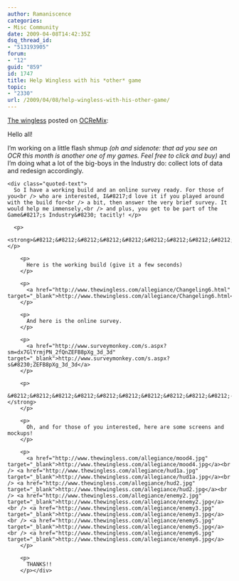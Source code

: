 ```yaml
---
author: Ramaniscence
categories:
- Misc Community
date: 2009-04-08T14:42:35Z
dsq_thread_id:
- "513193905"
forum:
- "12"
guid: "859"
id: 1747
title: Help Wingless with his *other* game
topic:
- "2330"
url: /2009/04/08/help-wingless-with-his-other-game/
---
```


<a target="_blank" href="http://www.ocremix.org/artist/4420/the-wingless">The wingless</a> posted on <a target="_blank" href="http://www.ocremix.org/forums/showthread.php?t=22858">OCReMix</a>:

<div class="quoted-text">
  Hello all!</p> 
  
  <p>
    I&#8217;m working on a little flash shmup <em>(oh and sidenote: that ad you see on OCR this month is another one of my games. Feel free to click and buy)</em> and I&#8217;m doing what a lot of the big-boys in the Industry do: collect lots of data and redesign accordingly.</div> 
    
    <div class="quoted-text">
      So I have a working build and an online survey ready. For those of you<br /> who are interested, I&#8217;d love it if you played around with the build for<br /> a bit, then answer the very brief survey. It would help me immensely,<br /> and plus, you get to be part of the Game&#8217;s Industry&#8230; tacitly! </p> 
      
      <p>
        <strong>&#8212;&#8212;&#8212;&#8212;&#8212;&#8212;&#8212;&#8212;&#8212;&#8212;</p> 
        
        <p>
          Here is the working build (give it a few seconds)
        </p>
        
        <p>
          <a href="http://www.thewingless.com/allegiance/Changeling6.html" target="_blank">http://www.thewingless.com/allegiance/Changeling6.html</a>
        </p>
        
        <p>
          And here is the online survey.
        </p>
        
        <p>
          <a href="http://www.surveymonkey.com/s.aspx?sm=dx7GlYrmjPN_2fQnZEFB8pXg_3d_3d" target="_blank">http://www.surveymonkey.com/s.aspx?s&#8230;ZEFB8pXg_3d_3d</a>
        </p>
        
        <p>
          &#8212;&#8212;&#8212;&#8212;&#8212;&#8212;&#8212;&#8212;&#8212;&#8212;-</strong>
        </p>
        
        <p>
          Oh, and for those of you interested, here are some screens and mockups!
        </p>
        
        <p>
          <a href="http://www.thewingless.com/allegiance/mood4.jpg" target="_blank">http://www.thewingless.com/allegiance/mood4.jpg</a><br /> <a href="http://www.thewingless.com/allegiance/hud1a.jpg" target="_blank">http://www.thewingless.com/allegiance/hud1a.jpg</a><br /> <a href="http://www.thewingless.com/allegiance/hud2.jpg" target="_blank">http://www.thewingless.com/allegiance/hud2.jpg</a><br /> <a href="http://www.thewingless.com/allegiance/enemy2.jpg" target="_blank">http://www.thewingless.com/allegiance/enemy2.jpg</a><br /> <a href="http://www.thewingless.com/allegiance/enemy3.jpg" target="_blank">http://www.thewingless.com/allegiance/enemy3.jpg</a><br /> <a href="http://www.thewingless.com/allegiance/enemy5.jpg" target="_blank">http://www.thewingless.com/allegiance/enemy5.jpg</a><br /> <a href="http://www.thewingless.com/allegiance/enemy6.jpg" target="_blank">http://www.thewingless.com/allegiance/enemy6.jpg</a>
        </p>
        
        <p>
          THANKS!!
        </p></div>